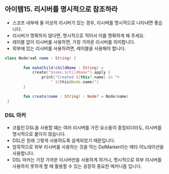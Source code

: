 ## 아이템15. 리시버를 명시적으로 참조하라
- 스코프 내부에 둘 이상의 리시버가 있는 경우, 리시버를 명시적으로 나타내면 좋습니다.
- 리시버가 명확하지 않다면, 명시적으로 적어서 이를 명확하게 해 주세요.
- 레이블 없이 리시버를 사용하면, 가장 가까운 리시버를 의미합니다.
- 외부에 있는 리시버를 사용하려면, 레이블을 사용해야 합니다.

```kotlin
class Node(val name : String) {
	
    	fun makeChild(childName : String) = 
        	create("$name.$childName").apply {
            	print("Created ${this?.name} in "+
                	" ${this@Node.name}")
       	}
        
        fun create(name : String) : Node? = Node(name)
 }
 ```
 ### DSL 마커
 - 코틀린 DSL을 사용할 떄는 여러 리시버를 가진 요소들이 중첩되더라도, 리시버를 명시적으로 붙이지 않습니다.
 - DSL은 원래 그렇게 사용하도록 설계되었기 때문입니다.
 - 암묵적으로 외부 리시버를 사용하는 것을 막는 DslMarker라는 메타 어노테이션을 사용합니다.
 - DSL 마커는 가장 가까운 리시버만을 사용하게 하거나, 명시적으로 외부 리시버를 사용하지 못하게 할 때 활용할 수 있는 굉장히 중요한 메커니즘 입니다.